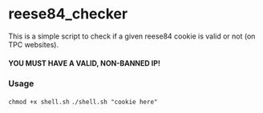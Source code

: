 # reese84_checker

This is a simple script to check if a given reese84 cookie is valid or not (on TPC websites).

#### YOU MUST HAVE A VALID, NON-BANNED IP!

### Usage
`chmod +x shell.sh`
`./shell.sh "cookie here"`
